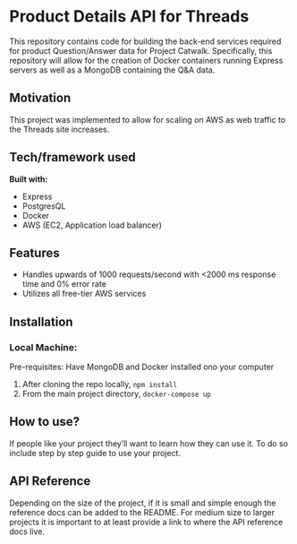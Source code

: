 # Product Details API for Threads 
This repository contains code for building the back-end services required for product Question/Answer data for Project Catwalk. Specifically, this repository will allow for the creation of Docker containers running Express servers as well as a MongoDB containing the Q&A data. 

## Motivation
This project was implemented to allow for scaling on AWS as web traffic to the Threads site increases. 

## Tech/framework used
<b>Built with:</b>
- Express
- PostgresQL
- Docker
- AWS (EC2, Application load balancer)

## Features
- Handles upwards of 1000 requests/second with <2000 ms response time and 0% error rate
- Utilizes all free-tier AWS services

## Installation
### Local Machine:
Pre-requisites: Have MongoDB and Docker installed ono your computer
1) After cloning the repo locally, `npm install`
2) From the main project directory, `docker-compose up`

## How to use?
If people like your project they’ll want to learn how they can use it. To do so include step by step guide to use your project.

## API Reference

Depending on the size of the project, if it is small and simple enough the reference docs can be added to the README. For medium size to larger projects it is important to at least provide a link to where the API reference docs live.


